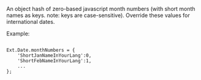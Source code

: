 An object hash of zero-based javascript month numbers (with short month names as keys. note: keys are case-sensitive).
Override these values for international dates.

Example:
   <pre><code>
Ext.Date.monthNumbers = {
    'ShortJanNameInYourLang':0,
    'ShortFebNameInYourLang':1,
    ...
};
</code></pre>
